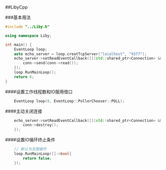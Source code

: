 ##LibyCpp

###基本用法

```c++
#include "../Liby.h"

using namespace Liby;

int main() {
    EventLoop loop;
    auto echo_server = loop.creatTcpServer("localhost", "9377");
    echo_server->setReadEventCallback([](std::shared_ptr<Connection> &&conn) {
        conn->send(conn->read());
    });
    loop.RunMainLoop();
    return 0;
}
```

####设置工作线程数和IO服用借口
```c++
    EventLoop loop(8, EventLoop::PollerChooser::POLL);
```

####主动关闭连接
```c++
    echo_server->setReadEventCallback([](std::shared_ptr<Connection> &&conn) {
        conn->destroy();
    });
```

####设置IO循环终止条件
```c++
    // 默认为无限循环
    loop.RunMainLoop([]->bool{
        return false;
    });
```
